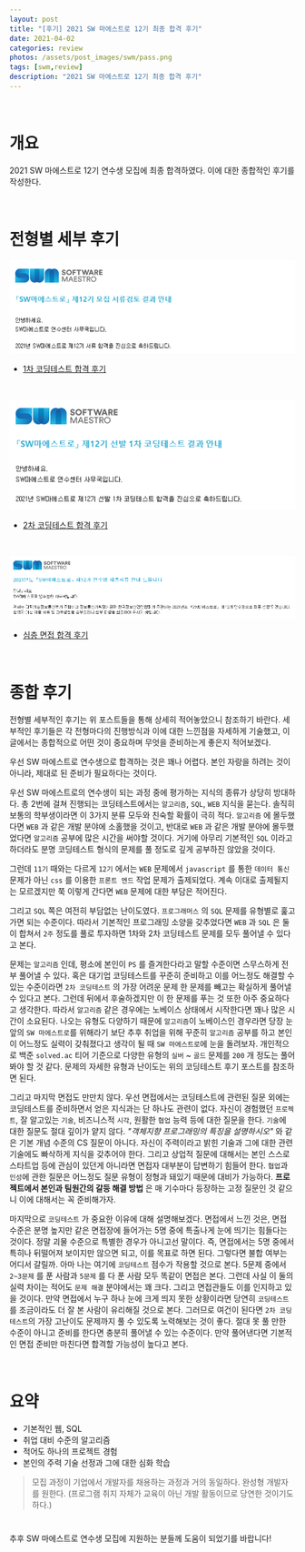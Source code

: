 ```yaml
---
layout: post
title: "[후기] 2021 SW 마에스트로 12기 최종 합격 후기"
date: 2021-04-02
categories: review
photos: /assets/post_images/swm/pass.png
tags: [swm,review]
description: "2021 SW 마에스트로 12기 최종 합격 후기"
---
```


<br>

# 개요

2021 SW 마에스트로 12기 연수생 모집에 최종 합격하였다.
이에 대한 종합적인 후기를 작성한다.

<br>

# 전형별 세부 후기

![0](/assets/post_images/swm/0.png)

 - [1차 코딩테스트 합격 후기](https://yjyoon-dev.github.io/review/2021/02/27/review-swm12-test1/)

<br>

![0](/assets/post_images/swm/2.png)

 - [2차 코딩테스트 합격 후기](https://yjyoon-dev.github.io/review/2021/02/27/review-swm12-test2/)

<br>

![0](/assets/post_images/swm/4.png)

 - [심층 면접 합격 후기](https://yjyoon-dev.github.io/review/2021/02/27/review-swm12-test3/)

<br>

# 종합 후기

전형별 세부적인 후기는 위 포스트들을 통해 상세히 적어놓았으니 참조하기 바란다. 세부적인 후기들은 각 전형마다의 진행방식과 이에 대한 느낀점을 자세하게 기술했고, 이 글에서는 종합적으로 어떤 것이 중요하며 무엇을 준비하는게 좋은지 적어보겠다.

우선 SW 마에스트로 연수생으로 합격하는 것은 꽤나 어렵다. 본인 자랑을 하려는 것이 아니라, 제대로 된 준비가 필요하다는 것이다.

우선 SW 마에스트로의 연수생이 되는 과정 중에 평가하는 지식의 종류가 상당히 방대하다. 총 2번에 걸쳐 진행되는 코딩테스트에서는 `알고리즘`, `SQL`, `WEB` 지식을 묻는다. 솔직히 보통의 학부생이라면 이 3가지 분류 모두와 친숙할 확률이 극히 적다. `알고리즘` 에 몰두했다면 `WEB` 과 같은 개발 분야에 소홀했을 것이고, 반대로 `WEB` 과 같은 개발 분야에 몰두했었다면 `알고리즘` 공부에 많은 시간을 써야할 것이다. 거기에 아무리 기본적인 `SQL` 이라고 하더라도 분명 코딩테스트 형식의 문제를 풀 정도로 깊게 공부하진 않았을 것이다.

그런데 `11기` 때와는 다르게 `12기` 에서는 `WEB` 문제에서 `javascript` 를 통한 `데이터 통신` 문제가 아닌 `css` 를 이용한 `프론트 엔드` 작업 문제가 출제되었다. 계속 이대로 출제될지는 모르겠지만 쭉 이렇게 간다면 `WEB` 문제에 대한 부담은 적어진다.

그리고 `SQL` 쪽은 여전히 부담없는 난이도였다. `프로그래머스` 의 `SQL` 문제를 유형별로 훑고가면 되는 수준이다. 따라서 기본적인 프로그래밍 소양을 갖추었다면 `WEB` 과 `SQL` 은 둘이 합쳐서 `2주` 정도를 풀로 투자하면 1차와 2차 코딩테스트 문제를 모두 풀어낼 수 있다고 본다.

문제는 `알고리즘` 인데, 평소에 본인이 `PS` 를 즐겨한다라고 말할 수준이면 스무스하게 전부 풀어낼 수 있다. 혹은 대기업 코딩테스트를 꾸준히 준비하고 이를 어느정도 해결할 수 있는 수준이라면 `2차 코딩테스트` 의 가장 어려운 문제 한 문제를 빼고는 확실하게 풀어낼 수 있다고 본다. 그런데 뒤에서 후술하겠지만 이 한 문제를 푸는 것 또한 아주 중요하다고 생각한다. 따라서 `알고리즘` 같은 경우에는 노베이스 상태에서 시작한다면 꽤나 많은 시간이 소요된다. 나오는 유형도 다양하기 때문에 `알고리즘`이 노베이스인 경우라면 당장 눈앞의 `SW 마에스트로`를 위해라기 보단 추후 취업을 위해 꾸준히 `알고리즘` 공부를 하고 본인이 어느정도 실력이 갖춰졌다고 생각이 될 때 `SW 마에스트로`에 눈을 돌려보자. 개인적으로 백준 `solved.ac` 티어 기준으로 다양한 유형의 `실버` ~ `골드` 문제를 `200` 개 정도는 풀어봐야 할 것 같다. 문제의 자세한 유형과 난이도는 위의 코딩테스트 후기 포스트를 참조하면 된다.

그리고 마지막 면접도 만만치 않다. 우선 면접에서는 코딩테스트에 관련된 질문 외에는 코딩테스트를 준비하면서 얻은 지식과는 단 하나도 관련이 없다. 자신이 경험했던 `프로젝트`, 잘 알고있는 `기술`, 비즈니스적 `시각`, 원활한 `협업` 능력 등에 대한 질문을 한다. `기술`에 대한 질문도 절대 깊이가 얕지 않다. *"객체지향 프로그래밍의 특징을 설명하시오"* 와 같은 기본 개념 수준의 CS 질문이 아니다. 자신이 주력이라고 밝힌 기술과 그에 대한 관련 기술에도 빠삭하게 지식을 갖추어야 한다. 그리고 상업적 질문에 대해서는 본인 스스로 스타트업 등에 관심이 있던게 아니라면 면접자 대부분이 답변하기 힘들어 한다. `협업`과 `인성`에 관한 질문은 어느정도 질문 유형이 정형과 돼있기 때문에 대비가 가능하다. **프로젝트에서 본인과 팀원간의 갈등 해결 방법** 은 매 기수마다 등장하는 고정 질문인 것 같으니 이에 대해서는 꼭 준비해가자.

마지막으로 `코딩테스트` 가 중요한 이유에 대해 설명해보겠다. 면접에서 느낀 것은, 면접 수준은 분명 높지만 같은 면접장에 들어가는 5명 중에 특출나게 눈에 띄기는 힘들다는 것이다. 정말 괴물 수준으로 특별한 경우가 아니고선 말이다. 즉, 면접에서는 5명 중에서 특히나 뒤떨어져 보이지만 않으면 되고, 이를 목표로 하면 된다. 그렇다면 불합 여부는 어디서 갈릴까. 아마 나는 여기에 `코딩테스트` 점수가 작용할 것으로 본다. 5문제 중에서 `2~3문제` 를 푼 사람과 `5문제` 를 다 푼 사람 모두 똑같이 면접은 본다. 그런데 사실 이 둘의 실력 차이는 적어도 `문제 해결` 분야에서는 꽤 크다. 그리고 면접관들도 이를 인지하고 있을 것이다. 만약 면접에서 누구 하나 눈에 크게 띄지 못한 상황이라면 당연히 `코딩테스트` 를 조금이라도 더 잘 본 사람이 유리해질 것으로 본다. 그러므로 여건이 된다면 `2차 코딩테스트`의 가장 고난이도 문제까지 풀 수 있도록 노력해보는 것이 좋다. 절대 못 풀 만한 수준이 아니고 준비를 한다면 충분히 풀어낼 수 있는 수준이다. 만약 풀어낸다면 기본적인 면접 준비만 마친다면 합격할 가능성이 높다고 본다.

<br>

# 요약

 - 기본적인 웹, SQL
 - 취업 대비 수준의 알고리즘
 - 적어도 하나의 프로젝트 경험
 - 본인의 주력 기술 선정과 그에 대한 심화 학습

> 모집 과정이 기업에서 개발자를 채용하는 과정과 거의 동일하다.
> 완성형 개발자를 원한다. (프로그램 취지 자체가 교육이 아닌 개발 활동이므로 당연한 것이기도 하다.)
#

추후 SW 마에스트로 연수생 모집에 지원하는 분들께 도움이 되었기를 바랍니다!